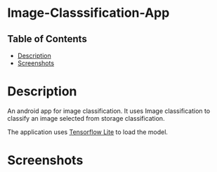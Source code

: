 # Image-Classsification-App


Table of Contents
-----------------
  
  * [Description](#description)
  * [Screenshots](#screenshots)

# Description 

An android app for image classification. It uses Image classification to classify an image selected from storage classification.

The application uses [Tensorflow Lite](https://www.tensorflow.org/lite) to load the model.

# Screenshots
